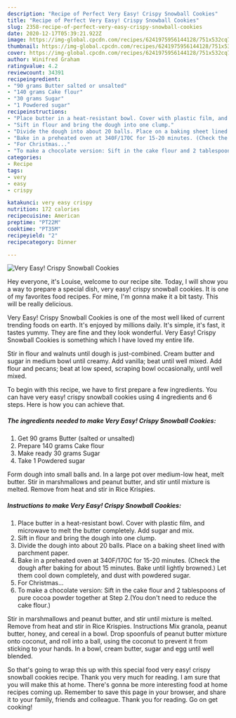 ```yaml
---
description: "Recipe of Perfect Very Easy! Crispy Snowball Cookies"
title: "Recipe of Perfect Very Easy! Crispy Snowball Cookies"
slug: 2358-recipe-of-perfect-very-easy-crispy-snowball-cookies
date: 2020-12-17T05:39:21.922Z
image: https://img-global.cpcdn.com/recipes/6241975956144128/751x532cq70/very-easy-crispy-snowball-cookies-recipe-main-photo.jpg
thumbnail: https://img-global.cpcdn.com/recipes/6241975956144128/751x532cq70/very-easy-crispy-snowball-cookies-recipe-main-photo.jpg
cover: https://img-global.cpcdn.com/recipes/6241975956144128/751x532cq70/very-easy-crispy-snowball-cookies-recipe-main-photo.jpg
author: Winifred Graham
ratingvalue: 4.2
reviewcount: 34391
recipeingredient:
- "90 grams Butter salted or unsalted"
- "140 grams Cake flour"
- "30 grams Sugar"
- "1 Powdered sugar"
recipeinstructions:
- "Place butter in a heat-resistant bowl. Cover with plastic film, and microwave to melt the butter completely. Add sugar and mix."
- "Sift in flour and bring the dough into one clump."
- "Divide the dough into about 20 balls. Place on a baking sheet lined with parchment paper."
- "Bake in a preheated oven at 340F/170C for 15-20 minutes. (Check the dough after baking for about 15 minutes. Bake until lightly browned.) Let them cool down completely, and dust with powdered sugar."
- "For Christmas..."
- "To make a chocolate version: Sift in the cake flour and 2 tablespoons of pure cocoa powder together at Step 2.(You don&#39;t need to reduce the cake flour.)"
categories:
- Recipe
tags:
- very
- easy
- crispy

katakunci: very easy crispy 
nutrition: 172 calories
recipecuisine: American
preptime: "PT22M"
cooktime: "PT35M"
recipeyield: "2"
recipecategory: Dinner

---
```



![Very Easy! Crispy Snowball Cookies](https://img-global.cpcdn.com/recipes/6241975956144128/751x532cq70/very-easy-crispy-snowball-cookies-recipe-main-photo.jpg)

Hey everyone, it's Louise, welcome to our recipe site. Today, I will show you a way to prepare a special dish, very easy! crispy snowball cookies. It is one of my favorites food recipes. For mine, I'm gonna make it a bit tasty. This will be really delicious.

Very Easy! Crispy Snowball Cookies is one of the most well liked of current trending foods on earth. It's enjoyed by millions daily. It's simple, it's fast, it tastes yummy. They are fine and they look wonderful. Very Easy! Crispy Snowball Cookies is something which I have loved my entire life.

Stir in flour and walnuts until dough is just-combined. Cream butter and sugar in medium bowl until creamy. Add vanilla; beat until well mixed. Add flour and pecans; beat at low speed, scraping bowl occasionally, until well mixed.


To begin with this recipe, we have to first prepare a few ingredients. You can have very easy! crispy snowball cookies using 4 ingredients and 6 steps. Here is how you can achieve that.

<!--inarticleads1-->

##### The ingredients needed to make Very Easy! Crispy Snowball Cookies:

1. Get 90 grams Butter (salted or unsalted)
1. Prepare 140 grams Cake flour
1. Make ready 30 grams Sugar
1. Take 1 Powdered sugar


Form dough into small balls and. In a large pot over medium-low heat, melt butter. Stir in marshmallows and peanut butter, and stir until mixture is melted. Remove from heat and stir in Rice Krispies. 

<!--inarticleads2-->

##### Instructions to make Very Easy! Crispy Snowball Cookies:

1. Place butter in a heat-resistant bowl. Cover with plastic film, and microwave to melt the butter completely. Add sugar and mix.
1. Sift in flour and bring the dough into one clump.
1. Divide the dough into about 20 balls. Place on a baking sheet lined with parchment paper.
1. Bake in a preheated oven at 340F/170C for 15-20 minutes. (Check the dough after baking for about 15 minutes. Bake until lightly browned.) Let them cool down completely, and dust with powdered sugar.
1. For Christmas...
1. To make a chocolate version: Sift in the cake flour and 2 tablespoons of pure cocoa powder together at Step 2.(You don&#39;t need to reduce the cake flour.)


Stir in marshmallows and peanut butter, and stir until mixture is melted. Remove from heat and stir in Rice Krispies. Instructions Mix granola, peanut butter, honey, and cereal in a bowl. Drop spoonfuls of peanut butter mixture onto coconut, and roll into a ball, using the coconut to prevent it from sticking to your hands. In a bowl, cream butter, sugar and egg until well blended. 

So that's going to wrap this up with this special food very easy! crispy snowball cookies recipe. Thank you very much for reading. I am sure that you will make this at home. There's gonna be more interesting food at home recipes coming up. Remember to save this page in your browser, and share it to your family, friends and colleague. Thank you for reading. Go on get cooking!
